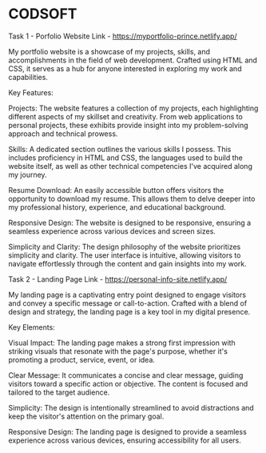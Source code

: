 # CODSOFT

Task 1 - Porfolio Website
Link - https://myportfolio-prince.netlify.app/

My portfolio website is a showcase of my projects, skills, and accomplishments in the field of web development. Crafted using HTML and CSS, it serves as a hub for anyone interested in exploring my work and capabilities.

Key Features:

Projects: The website features a collection of my projects, each highlighting different aspects of my skillset and creativity. From web applications to personal projects, these exhibits provide insight into my problem-solving approach and technical prowess.

Skills: A dedicated section outlines the various skills I possess. This includes proficiency in HTML and CSS, the languages used to build the website itself, as well as other technical competencies I've acquired along my journey.

Resume Download: An easily accessible button offers visitors the opportunity to download my resume. This allows them to delve deeper into my professional history, experience, and educational background.

Responsive Design: The website is designed to be responsive, ensuring a seamless experience across various devices and screen sizes.

Simplicity and Clarity: The design philosophy of the website prioritizes simplicity and clarity. The user interface is intuitive, allowing visitors to navigate effortlessly through the content and gain insights into my work.


Task 2 - Landing Page
Link - https://personal-info-site.netlify.app/

My landing page is a captivating entry point designed to engage visitors and convey a specific message or call-to-action. Crafted with a blend of design and strategy, the landing page is a key tool in my digital presence.

Key Elements:

Visual Impact: The landing page makes a strong first impression with striking visuals that resonate with the page's purpose, whether it's promoting a product, service, event, or idea.

Clear Message: It communicates a concise and clear message, guiding visitors toward a specific action or objective. The content is focused and tailored to the target audience.

Simplicity: The design is intentionally streamlined to avoid distractions and keep the visitor's attention on the primary goal.

Responsive Design: The landing page is designed to provide a seamless experience across various devices, ensuring accessibility for all users.
